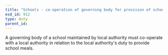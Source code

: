 ```yaml
---
title: "Schools - co-operation of governing body for provision of school meals"
esd_id: 912
type: duty
parent_id:  
---
```


A governing body of a school maintained by local authority must co-operate with a local authority in relation to the local authority's duty to provide school meals.


